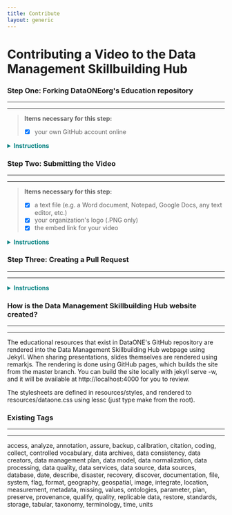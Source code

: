 ```yaml
---
title: Contribute
layout: generic
---
```

# Contributing a Video to the Data Management Skillbuilding Hub

### Step One: Forking DataONEorg's Education repository
---
---
> **Items necessary for this step:**      
> - [x] your own GitHub account online     

<head>
<style> .indented { padding-left: 50pt; padding-right: 50pt; } </style>
</head>

<details>
<summary style="color:teal"><B>Instructions</B></summary>
<br>

<B><img src="https://drive.google.com/uc?export=view&id=1IrXJwH3BoS_Zpb5MZi04YMjqeFHvQBTU" align="center" height="" width="5%" > Forking a repository</B><br>

To submit content to the Skillbuilding Hub, you need to first <B>create a fork</B> of DataONEorg's Education repository. This means you will be creating <B><i>your own private copy</i></B> of the Education repository and storing it in your <B><i>GitHub account online</i></B>. Here, <i><B>in your fork</B></i>, you can edit and upload content <B><i>without affecting the original</i></B>.The forking process will take a few minutes at most. Once you've perfected your changes, you will later <B>merge</B> the changes you have made back into the original repository.<br><br>

<B>1. Create an account online at <img src="https://drive.google.com/uc?export=view&id=1ovyl_eW1AhSYCqEsp8jsb0VsPebNT0EG" align="center" height="" width="1.5%" > <a href="https://github.com" target="_blank" junk="_">GitHub</a>, if you don't already have one.</B><br><br><br>

<B>2. To start the forking process, go to DataONEorg's <a href="https://github.com/DataONEorg/Education" target="_blank" junk="_">Education repository</a>.</B><br><br><br>

<B>3. In the right hand corner of DataONEorg's Education repository, click the "fork" button.</B>

<ul>
  <li>Make sure you are logged into your GitHub account before you press fork.</li>
</ul>

<img src="https://drive.google.com/uc?export=view&id=1KJ3kvkiB0WbixBEfN54GuGWhgLs-qYC6" align="center" height="" width="760" class="indented"><br><br>

<B>4. The forking process is complete!</B> Check "your repositories" in your account to make sure the Education repository was successfully forked.<br><br>

<B>5. Download a PNG file of your organization's logo onto your computer</B>
<ul>
  <li>If you are associated with a university, company, or other organization you must include their logo along with your submission.</li>
  <li>Once you have downloaded the logo, make sure to name the .PNG after your organization</li>
  <li><B><i>For now the PNG will be saved on your desktop, but later we will upload it to a specific location in DataONE's GitHub repository</i></B></li>
</ul>
</details>

### <a name="video"></a>Step Two: Submitting the Video
---
---
> **Items necessary for this step:**     
> - [x]  a text file (e.g. a Word document, Notepad, Google Docs, any text editor, etc.)
> - [x]  your organization's logo (.PNG only)
> - [x] the embed link for your video

<details>
<summary style="color:teal"><B>Instructions</B></summary><br>

<B>Submitting a Video</B><br>

Videos are too large to be stored directly in DataONEorg's repository. Consequently, your video submission <i><B>must already be uploaded to a video streaming platform,</B></i> such as <B>YouTube, Vimeo, Facebook,</B> etc.

Instead of uploading a video to DataONEorg's repository, <B>you will be submitting a document</B> which contains the video metadata (also known as <B><i>"frontmatter"</i></B>) and the source code (also known as <B><i>SRC</i></B>) for the video. The source code is what allows the video to be displayed on the Skillbuilding Hub website.<br><br>

<p><b>The following information is needed when submitting educational materials to the Data Management Skillbuilding Hub:</b></p>
<ul>
  <li><B>title:</B> the full title of your video</li>
  <li><B>layout:</B> is always <i><B>video_cover</B></i></li>
  <li><B>tags:</B> a list of (short) keywords describing the content of the video</li>
    <ul>
      <li><a href="#tags"> a list of currently existing tags</a></li>
    </ul>
  <li><B>step:</B> a list of one or more steps of the data lifecycle to which the video applies.</li>
    <ul>
      <li><a href="https://github.com/DataONEorg/Education/blob/master/_lessons/lessons/02_datasharing/02_datasharing.pdf" target="_blank" junk="_">Learn about the data lifecycle</a></li>
    </ul>
  <li><B>related:</B> <i><B>(optional)</B></i> Choose one or a few other videos in the DataONE repository that are related to yours. List the folder name of the video</li>
    <ul>
      <li><a href="https://github.com/DataONEorg/Education/tree/master/_videos/videos" target="_blank" junk="_"> a list of existing videos</a></li>
    </ul>
  <li><B>update:</B> the date this video was created</li>
  <li><B>author:</B> a list of authors that created the video</li>
  <li><B>video_embedurl:</B> the SRC portion of your video's embed code. Instructions on where to find this can be found in <a href="#embed">Step 3</a>.</li>
  <li><B>organization:</B> name of organization that oversaw the creation of the video</li>
  <li><B>org_url:</B> website of the organization, organization logo will open this webpage when selected</li>
  <li><B>org_logo:</B> name of the organization’s logo file <i><B>(this must be a .png file).</B></i></li>
  <li><B>categories:</B> this must be listed as <i><B>["Video"]</B></i></li>

</ul>

<b>1. Copy the following text block and paste it into your empty text file</b>    
<pre>
  <code>
  ---
  title:
  layout:
  tags:
  step:
  related:
  update:
  author:
  video_embedurl:
  organization:
  org_url:
  org_logo:
  categories:
  ---
  </code>
</pre>

<B>2. Fill out the appropriate information for each of the categories</B>

<ul>
<li>Here is an example that follows the proper formatting. <B><i>Note that spaces, indents, lines, and dashes are actually very important here, so be sure to follow the formatting of the example as closely as possible!</i></B></li>
</ul>

<pre>
  <code>
  ---
  title: Example video for the data management hub
  layout: video_cover
  tags:
    - example
    - help
  step:
    - describe
    - discover
  related:
    - similar-video-to
  update:
    - August 14, 2018
  author:
    - Megan Mach
  video_embedurl: https://player.vimeo.com/video/106484168
  organization: DataONE
  org_url: http://www.dataone.org
  org_logo: DataONE.png
  resource: true
  categories: ["Video"]
  ---
  </code>
</pre>

Now your frontmatter information is completed. <B><i>Save your text file</i></B>, and we will copy and paste this text at a later step in the submission process.<br><br>

<a name= "embed"></a><B>3. Getting the Embed Code and SRC for your Video</B>

<ul>
  <li>When embedding a video into a webpage, there's a specific link that is needed</li>
  <li>To find that link, go to your video. When you click <B>"Share"</B>, there is an option that says <i>"Embed"</i> or <i>"Copy Embed Link"</i></li>
    <ul>
      <li>Other times, the embed link can be found when clicking on a video's <B>"Options"</B>. For example, on Facebook the embed option is found when you click the &nbsp; <B>...</B> &nbsp; symbol on a video</li>
    </ul>
  <li>This code allows you to display a video on your own webpage. However, you do not need the complete code. You only need a snippet of this code, called the <B>SRC.</B></li>
    <ul>
      <li>You can find the SRC because it is always near the beginning of the code and is labeled with <B>src="____"</B></li>
      <li>Copy everything that occurs <i>after</i> <B>src="</B> <i>up until</i> the <B>first right pointing arrow you encounter ( > )</B></li>
    </ul>
  <li>This portion of the code that you just copied is what you will paste next to <B>video_embedurl:</B> in the metadata section above.</li>
  </ul>
<img src="https://drive.google.com/uc?export=view&id=1eufRbGbD3OrM-3uPlb0Pag5KuhzTsByO" align="center" height="" width="50%" class="indented"> <br><br>

<B>4. Create a folder for your files</B><br>

With a video, you will have to create folder in your fork as well as a markdown file to go inside of it.

<ul>
  <li>The folder should be named after the first three words of your video title, separated by dashes</li>
  <li>In your fork, go to <i>`(yourGitHubAccount)/Education/_videos/videos`</i> and click <B>"Create New File"</B>, located in the upper right-hand corner</li>
  <li>Type the name of your folder followed by <B>a slash "/"</B></li>
    <ul>
      <li>A new folder will automatically be created. Now create a file called <B><i>"index.md"</i></B></li>
    </ul>
</ul>

<img src="https://drive.google.com/uc?export=view&id=14dxAQYLrVWMqJ160hEiVOvsUPpExRlfj" align="center" height="" width="50%" class="indented" ><br><br>

<B>5. Copy the "frontmatter" saved in your text file from Step One and paste it here into the markdown (.md) file</B>
  <ul>
    <li><i>Be sure to include the three dashes at the beginning and end of the section</i></li>
  </ul><br>

<B>6. Add a brief summary of your video</B>
<ul>
  <li>After the <B><i>frontmatter</i></B> section, simply provide a brief description of the video's content and its creators.</li>
</ul>

<B>7. Commit your Changes</B>
<ul>
  <li>Scroll to the bottom of your markdown document to commit your changes</li>
  <li><B><i>Committing</i></B> will submit the markdown file to <B><i>your</i></B> fork of the Education repository</li>
</ul>
<img src="https://drive.google.com/uc?export=view&id=1sm_ngCHroF7m1Yd8ozPmXRI044ON_6ta" align="center" height="" width="50%" class="indented"><br><br>

<B>8. Uploading your organization's logo</B>
<ul>
  <li>Go to <i>`(yourGitHubAccount)/Education/_videos/videos/logos`</i> in your fork of the Education repository.</li>
  <li>Click on "Upload Files" and drag your logo here.</li>
  <li>Commit your change</li>
</ul>
</details>

### <a name= "pullrequest"></a>Step Three: Creating a Pull Request
---
---
<details>
<summary style="color:teal"><B>Instructions</B></summary><br>

<B><i>Creating a pull request</i></B> means that you are requesting the original repository to <B>"pull"</B> or accept all the changes you just made.

<ul>
  <li><i>Do not complete this step until <B>all</B> of the materials necessary for your submission have already been uploaded to GitHub!</i></li>
</ul>

<img src="https://drive.google.com/uc?export=view&id=1LEJnnxkd2Ds8oOZPpbjUxQNqF3h1NjSl" align="center" height="" width="760" >
<img src="https://drive.google.com/uc?export=view&id=1lmQpXfFXSgGT7M4_mbz4U73E44KdNwqD" align="center" height="" width="760" ><br>

<B>That's it! You have completed all the steps.</B> Once someone has approved your pull request, you will be able to find your submission in DataONE's repository.
<br>
</details>

### How is the Data Management Skillbuilding Hub website created?
---
---
The educational resources that exist in DataONE's GitHub repository are rendered into the Data Management Skillbuilding Hub webpage using Jekyll. When sharing presentations, slides themselves are rendered using remarkjs. The rendering is done using GitHub pages, which builds the site from the master branch. You can build the site locally with jekyll serve -w, and it will be available at http://localhost:4000 for you to review.

The stylesheets are defined in resources/styles, and rendered to resources/dataone.css using lessc (just type make from the root).

### <a name="tags"></a>Existing Tags
---    
---
access, analyze, annotation, assure, backup, calibration, citation, coding, collect, controlled vocabulary, data archives, data consistency, data creators, data management plan, data model, data normalization, data processing, data quality, data services, data source, data sources, database, date, describe, disaster, recovery, discover, documentation, file, system, flag, format, geography, geospatial, image, integrate, location, measurement, metadata, missing, values, ontologies, parameter, plan, preserve, provenance, qualify, quality, replicable data, restore, standards, storage, tabular, taxonomy, terminology, time, units
